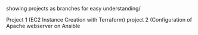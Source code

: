 showing projects as branches for easy understanding/

Project 1 (EC2 Instance Creation with Terraform)
project 2 (Configuration of Apache webserver on Ansible
